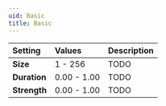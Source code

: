 ```yaml
---
uid: Basic
title: Basic
---
```



| Setting      | Values      | Description |
| :----------- | :---------- | :---------- |
| **Size**     | 1 - 256     | TODO        |
| **Duration** | 0.00 - 1.00 | TODO        |
| **Strength** | 0.00 - 1.00 | TODO        |






<!--examples-->